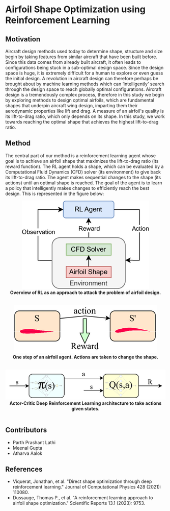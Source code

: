 # Airfoil Shape Optimization using Reinforcement Learning

## Motivation
Aircraft design methods used today to determine shape, structure and size begin by taking features from similar aircraft that have been built before. Since this data comes from already built aircraft, it often leads to configurations being stuck in a sub-optimal design space. Since the design space is huge, it is extremely difficult for a human to explore or even guess the initial design. A revolution in aircraft design can therefore perhaps be brought about by machine learning methods which can ‘intelligently’ search through the design space to reach globally optimal configurations. Aircraft design is a tremendously complex process, therefore in this study we begin by exploring methods to design optimal airfoils, which are fundamental shapes that underpin aircraft wing design, imparting them their aerodynamic properties like lift and drag. A measure of an airfoil's quality is its lift-to-drag ratio, which only depends on its shape. In this study, we work towards reaching the optimal shape that achieves the highest lift-to-drag ratio.


## Method
The central part of our method is a reinforcement learning agent whose goal is to achieve an airfoil shape that maximizes the lift-to-drag ratio (its reward function). The RL agent holds a shape, which can be evaluated by a Computational Fluid Dynamics (CFD) solver (its environment) to give back its lift-to-drag ratio. The agent makes sequential changes to the shape (its actions) until an optimal shape is reached. The goal of the agent is to learn a policy that intelligently makes changes to efficiently reach the best design. This is represented in the figure below:



<p align="center">
  <img src="Resources/Original_RL_Idea.png" width = "400">
  </br>
  <b>Overview of RL as an approach to attack the problem of airfoil design.</b>
  </br>
  </br>
</p>

<p align="center">
  <img src="Resources/SARS.png" width = "450">
  </br>
  <b>One step of an airfoil agent. Actions are taken to change the shape.</b>
  </br>
  </br>
</p>

<p align="center">
  <img src="Resources/Actor_Critic_Approach.png" width = "750">
  </br>
  <b>Actor-Critic Deep Reinforcement Learning architecture to take actions given states.</b>
  </br>
  </br>
</p>


## Contributors
- Parth Prashant Lathi
- Meenal Gupta
- Atharva Aalok

## References
- Viquerat, Jonathan, et al. "Direct shape optimization through deep reinforcement learning." Journal of Computational Physics 428 (2021): 110080.
- Dussauge, Thomas P., et al. "A reinforcement learning approach to airfoil shape optimization." Scientific Reports 13.1 (2023): 9753.